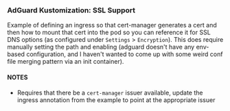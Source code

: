 ### AdGuard Kustomization: SSL Support

Example of defining an ingress so that cert-manager generates a cert and then how to
mount that cert into the pod so you can reference it for SSL DNS options (as 
configured under `Settings` > `Encryption`).  This does require manually setting
the path and enabling (adguard doesn't have any env-based configuration, and I 
haven't wanted to come up with some weird conf file merging pattern via an init
container).


#### NOTES

- Requires that there be a `cert-manager` issuer available, update the ingress
  annotation from the example to point at the appropriate issuer
